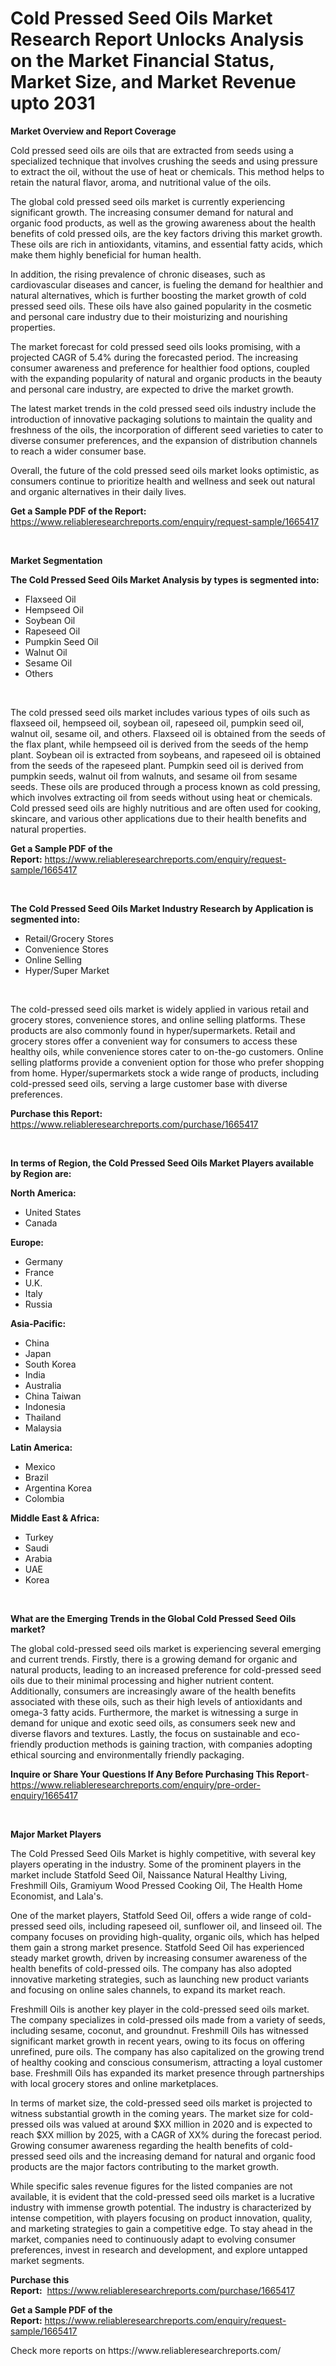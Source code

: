 <p><h1>Cold Pressed Seed Oils Market Research Report Unlocks Analysis on the Market Financial Status, Market Size, and Market Revenue upto 2031</h1></p><p><strong>Market Overview and Report Coverage</strong></p>
<p><p>Cold pressed seed oils are oils that are extracted from seeds using a specialized technique that involves crushing the seeds and using pressure to extract the oil, without the use of heat or chemicals. This method helps to retain the natural flavor, aroma, and nutritional value of the oils.</p><p>The global cold pressed seed oils market is currently experiencing significant growth. The increasing consumer demand for natural and organic food products, as well as the growing awareness about the health benefits of cold pressed oils, are the key factors driving this market growth. These oils are rich in antioxidants, vitamins, and essential fatty acids, which make them highly beneficial for human health.</p><p>In addition, the rising prevalence of chronic diseases, such as cardiovascular diseases and cancer, is fueling the demand for healthier and natural alternatives, which is further boosting the market growth of cold pressed seed oils. These oils have also gained popularity in the cosmetic and personal care industry due to their moisturizing and nourishing properties.</p><p>The market forecast for cold pressed seed oils looks promising, with a projected CAGR of 5.4% during the forecasted period. The increasing consumer awareness and preference for healthier food options, coupled with the expanding popularity of natural and organic products in the beauty and personal care industry, are expected to drive the market growth.</p><p>The latest market trends in the cold pressed seed oils industry include the introduction of innovative packaging solutions to maintain the quality and freshness of the oils, the incorporation of different seed varieties to cater to diverse consumer preferences, and the expansion of distribution channels to reach a wider consumer base.</p><p>Overall, the future of the cold pressed seed oils market looks optimistic, as consumers continue to prioritize health and wellness and seek out natural and organic alternatives in their daily lives.</p></p>
<p><strong>Get a Sample PDF of the Report:</strong> <a href="https://www.reliableresearchreports.com/enquiry/request-sample/1665417">https://www.reliableresearchreports.com/enquiry/request-sample/1665417</a></p>
<p>&nbsp;</p>
<p><strong>Market Segmentation</strong></p>
<p><strong>The Cold Pressed Seed Oils Market Analysis by types is segmented into:</strong></p>
<p><ul><li>Flaxseed Oil</li><li>Hempseed Oil</li><li>Soybean Oil</li><li>Rapeseed Oil</li><li>Pumpkin Seed Oil</li><li>Walnut Oil</li><li>Sesame Oil</li><li>Others</li></ul></p>
<p>&nbsp;</p>
<p><p>The cold pressed seed oils market includes various types of oils such as flaxseed oil, hempseed oil, soybean oil, rapeseed oil, pumpkin seed oil, walnut oil, sesame oil, and others. Flaxseed oil is obtained from the seeds of the flax plant, while hempseed oil is derived from the seeds of the hemp plant. Soybean oil is extracted from soybeans, and rapeseed oil is obtained from the seeds of the rapeseed plant. Pumpkin seed oil is derived from pumpkin seeds, walnut oil from walnuts, and sesame oil from sesame seeds. These oils are produced through a process known as cold pressing, which involves extracting oil from seeds without using heat or chemicals. Cold pressed seed oils are highly nutritious and are often used for cooking, skincare, and various other applications due to their health benefits and natural properties.</p></p>
<p><strong>Get a Sample PDF of the Report:</strong>&nbsp;<a href="https://www.reliableresearchreports.com/enquiry/request-sample/1665417">https://www.reliableresearchreports.com/enquiry/request-sample/1665417</a></p>
<p>&nbsp;</p>
<p><strong>The Cold Pressed Seed Oils Market Industry Research by Application is segmented into:</strong></p>
<p><ul><li>Retail/Grocery Stores</li><li>Convenience Stores</li><li>Online Selling</li><li>Hyper/Super Market</li></ul></p>
<p>&nbsp;</p>
<p><p>The cold-pressed seed oils market is widely applied in various retail and grocery stores, convenience stores, and online selling platforms. These products are also commonly found in hyper/supermarkets. Retail and grocery stores offer a convenient way for consumers to access these healthy oils, while convenience stores cater to on-the-go customers. Online selling platforms provide a convenient option for those who prefer shopping from home. Hyper/supermarkets stock a wide range of products, including cold-pressed seed oils, serving a large customer base with diverse preferences.</p></p>
<p><strong>Purchase this Report:</strong>&nbsp; <a href="https://www.reliableresearchreports.com/purchase/1665417">https://www.reliableresearchreports.com/purchase/1665417</a></p>
<p>&nbsp;</p>
<p><strong>In terms of Region, the Cold Pressed Seed Oils Market Players available by Region are:</strong></p>
<p>
    <p> <strong> North America: </strong>
        <ul>
            <li>United States</li>
            <li>Canada</li>
        </ul>
        </p> 
    <p> <strong> Europe: </strong>
        <ul>
            <li>Germany</li>
            <li>France</li>
            <li>U.K.</li>
            <li>Italy</li>
            <li>Russia</li>
        </ul>
        </p> 
    <p> <strong> Asia-Pacific: </strong>
        <ul>
            <li>China</li>
            <li>Japan</li>
            <li>South Korea</li>
            <li>India</li>
            <li>Australia</li>
            <li>China Taiwan</li>
            <li>Indonesia</li>
            <li>Thailand</li>
            <li>Malaysia</li>
        </ul>
        </p> 
    <p> <strong> Latin America: </strong>
        <ul>
            <li>Mexico</li>
            <li>Brazil</li>
            <li>Argentina Korea</li>
            <li>Colombia</li>
        </ul>
        </p> 
    <p> <strong> Middle East & Africa: </strong>
        <ul>
            <li>Turkey</li>
            <li>Saudi</li>
            <li>Arabia</li>
            <li>UAE</li>
            <li>Korea</li>
        </ul>
    </p>
    </p>
<p>&nbsp;</p>
<p><strong>What are the Emerging Trends in the Global Cold Pressed Seed Oils market?</strong></p>
<p><p>The global cold-pressed seed oils market is experiencing several emerging and current trends. Firstly, there is a growing demand for organic and natural products, leading to an increased preference for cold-pressed seed oils due to their minimal processing and higher nutrient content. Additionally, consumers are increasingly aware of the health benefits associated with these oils, such as their high levels of antioxidants and omega-3 fatty acids. Furthermore, the market is witnessing a surge in demand for unique and exotic seed oils, as consumers seek new and diverse flavors and textures. Lastly, the focus on sustainable and eco-friendly production methods is gaining traction, with companies adopting ethical sourcing and environmentally friendly packaging.</p></p>
<p><strong>Inquire or Share Your Questions If Any Before Purchasing This Report</strong>- <a href="https://www.reliableresearchreports.com/enquiry/pre-order-enquiry/1665417">https://www.reliableresearchreports.com/enquiry/pre-order-enquiry/1665417</a></p>
<p>&nbsp;</p>
<p><strong>Major Market Players</strong></p>
<p><p>The Cold Pressed Seed Oils Market is highly competitive, with several key players operating in the industry. Some of the prominent players in the market include Statfold Seed Oil, Naissance Natural Healthy Living, Freshmill Oils, Gramiyum Wood Pressed Cooking Oil, The Health Home Economist, and Lala's.</p><p>One of the market players, Statfold Seed Oil, offers a wide range of cold-pressed seed oils, including rapeseed oil, sunflower oil, and linseed oil. The company focuses on providing high-quality, organic oils, which has helped them gain a strong market presence. Statfold Seed Oil has experienced steady market growth, driven by increasing consumer awareness of the health benefits of cold-pressed oils. The company has also adopted innovative marketing strategies, such as launching new product variants and focusing on online sales channels, to expand its market reach.</p><p>Freshmill Oils is another key player in the cold-pressed seed oils market. The company specializes in cold-pressed oils made from a variety of seeds, including sesame, coconut, and groundnut. Freshmill Oils has witnessed significant market growth in recent years, owing to its focus on offering unrefined, pure oils. The company has also capitalized on the growing trend of healthy cooking and conscious consumerism, attracting a loyal customer base. Freshmill Oils has expanded its market presence through partnerships with local grocery stores and online marketplaces.</p><p>In terms of market size, the cold-pressed seed oils market is projected to witness substantial growth in the coming years. The market size for cold-pressed oils was valued at around $XX million in 2020 and is expected to reach $XX million by 2025, with a CAGR of XX% during the forecast period. Growing consumer awareness regarding the health benefits of cold-pressed seed oils and the increasing demand for natural and organic food products are the major factors contributing to the market growth.</p><p>While specific sales revenue figures for the listed companies are not available, it is evident that the cold-pressed seed oils market is a lucrative industry with immense growth potential. The industry is characterized by intense competition, with players focusing on product innovation, quality, and marketing strategies to gain a competitive edge. To stay ahead in the market, companies need to continuously adapt to evolving consumer preferences, invest in research and development, and explore untapped market segments.</p></p>
<p><strong>Purchase this Report:</strong>&nbsp;&nbsp;<a href="https://www.reliableresearchreports.com/purchase/1665417">https://www.reliableresearchreports.com/purchase/1665417</a></p>
<p></p>
<p><strong>Get a Sample PDF of the Report:</strong>&nbsp;<a href="https://www.reliableresearchreports.com/enquiry/request-sample/1665417">https://www.reliableresearchreports.com/enquiry/request-sample/1665417</a></p>
<p>Check more reports on https://www.reliableresearchreports.com/</p>